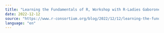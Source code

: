 ```yaml
---
title: "Learning the Fundamentals of R, Workshop with R-Ladies Gaborone and Botswana R User Group"
date: 2022-12-12
source: "https://www.r-consortium.org/blog/2022/12/12/learning-the-fundamentals-of-r-workshop-with-r-ladies-gaborone-and-botswana-r-user-group"
language: "en"
---
```

